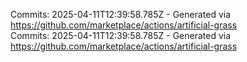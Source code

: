 Commits: 2025-04-11T12:39:58.785Z - Generated via https://github.com/marketplace/actions/artificial-grass
<br>
Commits: 2025-04-11T12:39:58.785Z - Generated via https://github.com/marketplace/actions/artificial-grass
<br>
